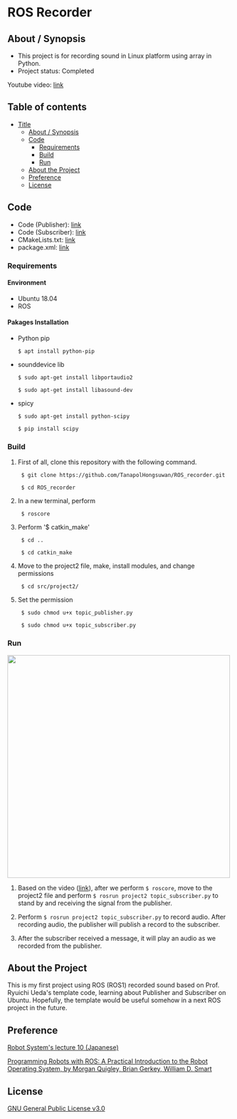 # ROS Recorder

## About / Synopsis

* This project is for recording sound in Linux platform using array in Python.
* Project status: Completed

Youtube video: [link]()

## Table of contents

* [Title](#ros-recorder)
  * [About / Synopsis](#about--synopsis)
  * [Code](#code)
    * [Requirements](#requirements)
    * [Build](#build)
    * [Run](#run)
  * [About the Project](#about-the-project)
  * [Preference](#preference)
  * [License](#license)
  
## Code

* Code (Publisher): [link](https://github.com/TanapolHongsuwan/ROS_recorder/blob/main/topic_publisher.py)
* Code (Subscriber): [link](https://github.com/TanapolHongsuwan/ROS_recorder/blob/main/topic_subscriber.py)
* CMakeLists.txt: [link](https://github.com/TanapolHongsuwan/ROS_recorder/blob/main/CMakeLists.txt)
* package.xml: [link](https://github.com/TanapolHongsuwan/ROS_recorder/blob/main/package.xml)

### Requirements

#### Environment

  * Ubuntu 18.04
  * ROS
  
#### Pakages Installation

  * Python pip 
  
  		$ apt install python-pip
  
  * sounddevice lib
  
  		$ sudo apt-get install libportaudio2
  		
		$ sudo apt-get install libasound-dev
		    
  * spicy
  		
		$ sudo apt-get install python-scipy
  
  		$ pip install scipy
  
### Build

1. First of all, clone this repository with the following command.

		$ git clone https://github.com/TanapolHongsuwan/ROS_recorder.git
       
		$ cd ROS_recorder

2. In a new terminal, perform
		
		$ roscore
		
3. Perform '$ catkin_make'

		$ cd ..
		
		$ cd catkin_make
       
4. Move to the project2 file, make, install modules, and change permissions

		$ cd src/project2/
		
5. Set the permission

		$ sudo chmod u+x topic_publisher.py
		
		$ sudo chmod u+x topic_subscriber.py
  
### Run

<img src="![c2c69c5c9377fe00440802de0b949ccd](https://user-images.githubusercontent.com/67133469/103495842-00959100-4e34-11eb-90e0-7ccfd0039fb4.png)" width = "500">

1. Based on the video ([link]()), after we perform `$ roscore`, move to the project2 file and perform `$ rosrun project2 topic_subscriber.py` to stand by and receiving the signal from the publisher.

2. Perform `$ rosrun project2 topic_subscriber.py` to record audio. After recording audio, the publisher will publish a record to the subscriber.

3. After the subscriber received a message, it will play an audio as we recorded from the publisher.

## About the Project

This is my first project using ROS (ROS1) recorded sound based on Prof. Ryuichi Ueda's template code, learning about Publisher and Subscriber on Ubuntu. Hopefully, the template would be useful somehow in a next ROS project in the future.

## Preference

[Robot System's lecture 10 (Japanese)](https://ryuichiueda.github.io/robosys2020/lesson10_ros.html#/)

[Programming Robots with ROS: A Practical Introduction to the Robot Operating System, by Morgan Quigley, Brian Gerkey, William D. Smart](https://www.amazon.com/Programming-Robots-ROS-Practical-Introduction/dp/1449323898)

## License

[GNU General Public License v3.0](https://github.com/TanapolHongsuwan/ROS_recorder/blob/main/COPYING)
